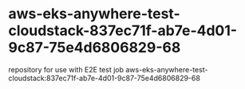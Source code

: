 # aws-eks-anywhere-test-cloudstack-837ec71f-ab7e-4d01-9c87-75e4d6806829-68
repository for use with E2E test job aws-eks-anywhere-test-cloudstack:837ec71f-ab7e-4d01-9c87-75e4d6806829-68
